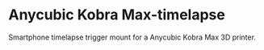 # Anycubic Kobra Max-timelapse

Smartphone timelapse trigger mount for a Anycubic Kobra Max 3D printer.
